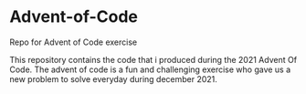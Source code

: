 # Advent-of-Code
Repo for Advent of Code exercise

This repository contains the code that i produced during the 2021 Advent Of Code.
The advent of code is a fun and challenging exercise who gave us a new problem to solve everyday during december 2021.
